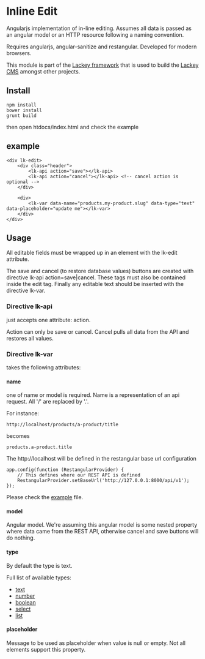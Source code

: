 # Inline Edit
Angularjs implementation of in-line editing. Assumes all data is passed as an angular model or an HTTP resource following a naming convention.

Requires angularjs, angular-sanitize and restangular. Developed for modern browsers.

This module is part of the [Lackey framework](https://www.npmjs.com/package/lackey-framework) that is used to build the [Lackey CMS](http://lackey.io) amongst other projects.

## Install

    npm install
    bower install
    grunt build

then open htdocs/index.html and check the example

## example

    <div lk-edit>
        <div class="header">
            <lk-api action="save"></lk-api>
            <lk-api action="cancel"></lk-api> <!-- cancel action is optional -->
        </div>
        
        <div>
            <lk-var data-name="products.my-product.slug" data-type="text" data-placeholder="update me"></lk-var>
        </div>
    </div>

## Usage
All editable fields must be wrapped up in an element with the lk-edit attribute. 

The save and cancel (to restore database values) buttons are created with directive lk-api action=save|cancel. These tags must also be contained inside the edit tag.
Finally any editable text should be inserted with the directive lk-var.

### Directive lk-api
just accepts one attribute: action. 

Action can only be save or cancel. Cancel pulls all data from the API and restores all values.

### Directive lk-var
takes the following attributes:

#### name 
one of name or model is required. Name is a representation of an api request. All '/' are replaced by '.'.

For instance:
	
	http://localhost/products/a-product/title

becomes

	products.a-product.title

The http://localhost will be defined in the restangular base url configuration

	app.config(function (RestangularProvider) {
    	// This defines where our REST API is defined
    	RestangularProvider.setBaseUrl('http://127.0.0.1:8000/api/v1');
	});
Please check the [example](./lib/example.js) file.

#### model
Angular model. We're assuming this angular model is some nested property where data came from the REST API, otherwise cancel and save buttons will do nothing.

#### type
By default the type is text. 

Full list of available types:

- [text](./lib/directives/lk-var-types/text.md)
- [number](./lib/directives/lk-var-types/number.md)
- [boolean](./lib/directives/lk-var-types/boolean.md)
- [select](./lib/directives/lk-var-types/select.md)
- [list](./lib/directives/lk-var-types/list.md)

#### placeholder
Message to be used as placeholder when value is null or empty. Not all elements support this property.

